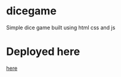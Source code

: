 # dicegame
Simple dice game built using html css and js


<h1>Deployed here</h1><a href="sarvesh-dice-game-js.netlify.app">here</a>

